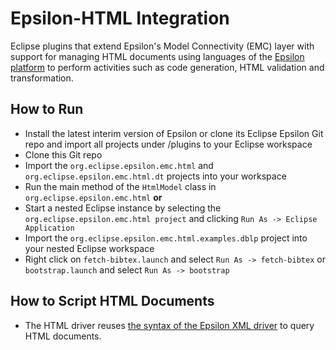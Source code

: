 # Epsilon-HTML Integration
Eclipse plugins that extend Epsilon's Model Connectivity (EMC) layer with support for managing HTML documents using languages of the [Epsilon platform](http://www.eclipse.org/epsilon) to perform activities such as code generation, HTML validation and transformation.

## How to Run
* Install the latest interim version of Epsilon or clone its Eclipse Epsilon Git repo and import all projects under /plugins to your Eclipse workspace
* Clone this Git repo
* Import the `org.eclipse.epsilon.emc.html` and `org.eclipse.epsilon.emc.html.dt` projects into your workspace
* Run the main method of the `HtmlModel` class in `org.eclipse.epsilon.emc.html` **or**
* Start a nested Eclipse instance by selecting the `org.eclipse.epsilon.emc.html project` and clicking `Run As -> Eclipse Application`
* Import the `org.eclipse.epsilon.emc.html.examples.dblp` project into your nested Eclipse workspace
* Right click on `fetch-bibtex.launch` and select `Run As -> fetch-bibtex` or `bootstrap.launch` and select `Run As -> bootstrap`

## How to Script HTML Documents
* The HTML driver reuses [the syntax of the Epsilon XML driver](https://www.eclipse.org/epsilon/doc/articles/plain-xml/) to query HTML documents.
